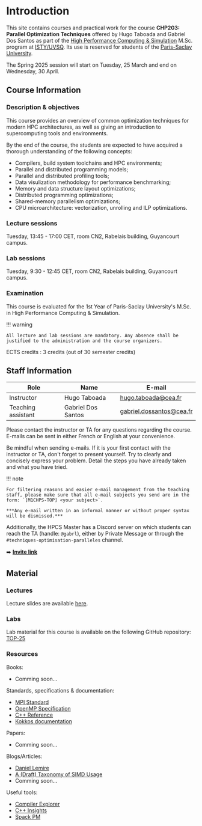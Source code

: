 # Introduction

This site contains courses and practical work for the course **CHP203: Parallel Optimization Techniques** offered by Hugo Taboada and Gabriel Dos Santos as part of the [High Performance Computing & Simulation](https://chps.uvsq.fr/) M.Sc. program at [ISTY/UVSQ](https://www.uvsq.fr/institut-des-sciences-et-techniques-des-yvelines-isty). Its use is reserved for students of the [Paris-Saclay University](https://www.universite-paris-saclay.fr/).

The Spring 2025 session will start on Tuesday, 25 March and end on Wednesday, 30 April.

## Course Information

### Description & objectives

This course provides an overview of common optimization techniques for modern HPC architectures, as well as giving an introduction to supercomputing tools and environments.

By the end of the course, the students are expected to have acquired a thorough understanding of the following concepts:

- Compilers, build system toolchains and HPC environments;
- Parallel and distributed programming models;
- Parallel and distributed profiling tools;
- Data visulization methodology for performance benchmarking;
- Memory and data structure layout optimizations;
- Distributed programming optimizations;
- Shared-memory parallelism optimizations;
- CPU microarchitecture: vectorization, unrolling and ILP optimizations.

### Lecture sessions

Tuesday, 13:45 - 17:00 CET, room CN2, Rabelais building, Guyancourt campus.

### Lab sessions

Tuesday, 9:30 - 12:45 CET, room CN2, Rabelais building, Guyancourt campus.

### Examination

This course is evaluated for the 1st Year of Paris-Saclay University's M.Sc. in High Performance Computing & Simulation.

!!! warning

    All lecture and lab sessions are mandatory. Any absence shall be justified to the administration and the course organizers.

ECTS credits
: 3 credits (out of 30 semester credits)


## Staff Information

| Role | Name | E-mail |
| --- | --- | --- |
| Instructor | Hugo Taboada | [hugo.taboada@cea.fr](mailto:hugo.taboada@cea.fr) |
| Teaching assistant | Gabriel Dos Santos | [gabriel.dossantos@cea.fr](mailto:gabriel.dossantos@cea.fr) |

Please contact the instructor or TA for any questions regarding the course. E-mails can be sent in either French or English at your convenience.

Be mindful when sending e-mails. If it is your first contact with the instructor or TA, don't forget to present yourself. Try to clearly and concisely express your problem. Detail the steps you have already taken and what you have tried.

!!! note

    For filtering reasons and easier e-mail management from the teaching staff, please make sure that all e-mail subjects you send are in the form: `[M1CHPS-TOP] <your subject>`.

    ***Any e-mail written in an informal manner or without proper syntax will be dismissed.***

Additionally, the HPCS Master has a Discord server on which students can reach the TA (handle: `@gabrl`), either by Private Message or through the `#techniques-optimisation-paralleles` channel.

:arrow_right: [**Invite link**](https://discord.gg/8rJ7hvJE)

## Material

### Lectures

Lecture slides are available [here](artifacts/TOP_course_2025.pdf).

### Labs

Lab material for this course is available on the following GitHub repository: [TOP-25](https://github.com/dssgabriel/TOP-25/tree/main)

### Resources

Books:

- Comming soon...

Standards, specifications & documentation:

- [MPI Standard](https://www.mpi-forum.org/docs/)
- [OpenMP Specification](https://www.openmp.org/specifications/)
- [C++ Reference](https://en.cppreference.com/w/)
- [Kokkos documentation](https://kokkos.org/kokkos-core-wiki/)

Papers:

- Comming soon...

Blogs/Articles:

- [Daniel Lemire](https://lemire.me/blog/)
- [A (Draft) Taxonomy of SIMD Usage](https://branchfree.org/2024/06/09/a-draft-taxonomy-of-simd-usage/)
- Comming soon...


Useful tools:

- [Compiler Explorer](https://godbolt.org/)
- [C++ Insights](https://cppinsights.io/)
- [Spack PM](https://spack.io/)
